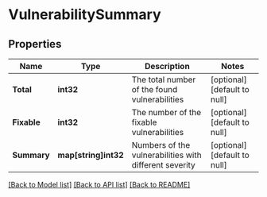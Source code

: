 # VulnerabilitySummary

## Properties
Name | Type | Description | Notes
------------ | ------------- | ------------- | -------------
**Total** | **int32** | The total number of the found vulnerabilities | [optional] [default to null]
**Fixable** | **int32** | The number of the fixable vulnerabilities | [optional] [default to null]
**Summary** | **map[string]int32** | Numbers of the vulnerabilities with different severity | [optional] [default to null]

[[Back to Model list]](../README.md#documentation-for-models) [[Back to API list]](../README.md#documentation-for-api-endpoints) [[Back to README]](../README.md)


